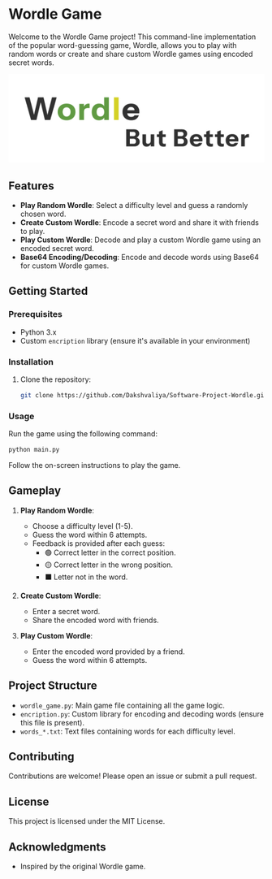 # Wordle Game

Welcome to the Wordle Game project! This command-line implementation of the popular word-guessing game, Wordle, allows you to play with random words or create and share custom Wordle games using encoded secret words.

![Game Screenshot](image.png)

## Features

- **Play Random Wordle**: Select a difficulty level and guess a randomly chosen word.
- **Create Custom Wordle**: Encode a secret word and share it with friends to play.
- **Play Custom Wordle**: Decode and play a custom Wordle game using an encoded secret word.
- **Base64 Encoding/Decoding**: Encode and decode words using Base64 for custom Wordle games.

## Getting Started

### Prerequisites

- Python 3.x
- Custom `encription` library (ensure it's available in your environment)

### Installation

1. Clone the repository:

    ```bash
    git clone https://github.com/Dakshvaliya/Software-Project-Wordle.git
    ```

### Usage

Run the game using the following command:

```bash
python main.py
```

Follow the on-screen instructions to play the game.

## Gameplay

1. **Play Random Wordle**:
    - Choose a difficulty level (1-5).
    - Guess the word within 6 attempts.
    - Feedback is provided after each guess:
        - 🟢 Correct letter in the correct position.
        - 🟡 Correct letter in the wrong position.
        - ⬛ Letter not in the word.

2. **Create Custom Wordle**:
    - Enter a secret word.
    - Share the encoded word with friends.

3. **Play Custom Wordle**:
    - Enter the encoded word provided by a friend.
    - Guess the word within 6 attempts.

## Project Structure

- `wordle_game.py`: Main game file containing all the game logic.
- `encription.py`: Custom library for encoding and decoding words (ensure this file is present).
- `words_*.txt`: Text files containing words for each difficulty level.

## Contributing

Contributions are welcome! Please open an issue or submit a pull request.

## License

This project is licensed under the MIT License.

## Acknowledgments

- Inspired by the original Wordle game.
